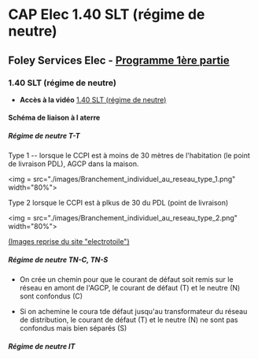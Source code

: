 # CAP Elec 1.40 SLT (régime de neutre)
## Foley Services Elec - [Programme 1ère partie](../1ere_partie/README.md)

### 1.40 SLT (régime de neutre)

- **Accès à la vidéo** [1.40 SLT (régime de neutre)](https://youtu.be/y-40KXzLjjk)

#### Schéma de liaison à l aterre

##### Régime de neutre T-T

Type 1 -- lorsque le CCPI est à moins de 30 mètres de l'habitation (le point de livraison PDL), AGCP dans la maison.

<img = src="./images/Branchement_individuel_au_reseau_type_1.png" width="80%">

Type 2 lorsque le CCPI est à plkus de 30 du PDL (point de livraison)

<img = src="./images/Branchement_individuel_au_reseau_type_2.png" width="80%">

[(Images reprise du site "electrotoile")](https://electrotoile.eu/branchement-individuel-electrique-souterrain.php)

##### Régime de neutre TN-C, TN-S

- On crée un chemin pour que le courant de défaut soit remis sur le réseau en amont de l'AGCP, le courant de défaut (T) et le neutre (N) sont confondus (C)

- Si on achemine le coura tde défaut jusqu'au transformateur du réseau de distribution, le courant de défaut (T) et le neutre (N) ne sont pas confondus mais bien séparés (S)

##### Régime de neutre IT

